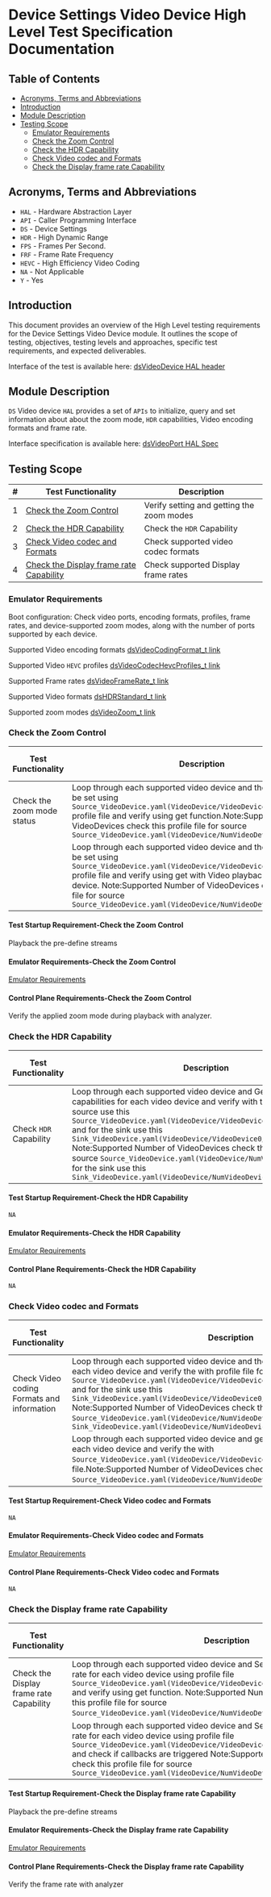 # Device Settings Video Device High Level Test Specification Documentation

## Table of Contents

- [Acronyms, Terms and Abbreviations](#acronyms-terms-and-abbreviations)
- [Introduction](#introduction)
- [Module Description](#module-description)
- [Testing Scope](#testing-scope)
  - [Emulator Requirements](#emulator-requirements)
  - [Check the Zoom Control](#check-the-zoom-control)
  - [Check the HDR Capability](#check-the-hdr-capability)
  - [Check Video codec and Formats](#check-video-codec-and-formats)
  - [Check the Display frame rate Capability](#check-the-display-frame-rate-capability)

## Acronyms, Terms and Abbreviations

- `HAL`  - Hardware Abstraction Layer
- `API`  - Caller Programming Interface
- `DS`   - Device Settings
- `HDR`  - High Dynamic Range
- `FPS`  - Frames Per Second.
- `FRF`  - Frame Rate Frequency
- `HEVC` - High Efficiency Video Coding
- `NA`   - Not Applicable
- `Y`    - Yes

## Introduction

This document provides an overview of the High Level testing requirements for the Device Settings Video Device module. It outlines the scope of testing, objectives, testing levels and approaches, specific test requirements, and expected deliverables.

Interface of the test is available here: [dsVideoDevice HAL header](https://github.com/rdkcentral/rdk-halif-device_settings/blob/main/include/dsVideoDevice.h)

## Module Description

`DS` Video device `HAL` provides a set of `APIs` to initialize, query and set information about about the zoom mode, `HDR` capabilities, Video encoding formats and frame rate.

Interface specification is available here: [dsVideoPort HAL Spec](https://github.com/rdkcentral/rdk-halif-device_settings/blob/main/docs/pages/ds-video-device_halSpec.md)

## Testing Scope

|#|Test Functionality|Description|
|-|------------------|-----------|
|1|[Check the Zoom Control](#check-the-zoom-control)|Verify setting and getting the zoom modes|
|2|[Check the HDR Capability](#check-the-hdr-capability)|Check the `HDR` Capability|
|3|[Check Video codec and Formats](#check-video-codec-and-formats)|Check supported video codec formats|
|4|[Check the Display frame rate Capability](#check-the-display-frame-rate-capability)|Check supported Display frame rates|

### Emulator Requirements

Boot configuration: Check video ports, encoding formats, profiles, frame rates, and device-supported zoom modes, along with the number of ports supported by each device.

Supported Video encoding formats [dsVideoCodingFormat_t link](https://github.com/rdkcentral/rdk-halif-device_settings/blob/main/include/dsVideoDeviceTypes.h#L165)

Supported Video `HEVC` profiles [dsVideoCodecHevcProfiles_t link](https://github.com/rdkcentral/rdk-halif-device_settings/blob/main/include/dsVideoDeviceTypes.h#L177)

Supported Frame rates [dsVideoFrameRate_t link](https://github.com/rdkcentral/rdk-halif-device_settings/blob/main/include/dsAVDTypes.h#L508)

Supported Video formats [dsHDRStandard_t link](https://github.com/rdkcentral/rdk-halif-device_settings/blob/main/include/dsAVDTypes.h#L625)

Supported zoom modes [dsVideoZoom_t link](https://github.com/rdkcentral/rdk-halif-device_settings/blob/main/include/dsVideoDeviceTypes.h#L140)

### Check the Zoom Control

|Test Functionality|Description|HAL APIs|L2|L3|Source|Sink|Control plane requirements|
|------------------|-----------|--------|--|--|------|----|--------------------------|
|Check the zoom mode status|Loop through each supported video device and the zoom mode can be set using `Source_VideoDevice.yaml(VideoDevice/VideoDevice0/SupportedDFCs)` profile file and verify using get function.Note:Supported Number of VideoDevices check this profile file for source `Source_VideoDevice.yaml(VideoDevice/NumVideoDevices)` |dsGetVideoDevice(), dsSetDFC(), dsGetDFC()|`Y`|`N`|`Y`|`NA`|`NA`|
||Loop through each supported video device and the zoom mode can be set using `Source_VideoDevice.yaml(VideoDevice/VideoDevice0/SupportedDFCs)` profile file and verify using get with Video playback & connected device. Note:Supported Number of VideoDevices check this profile file for source `Source_VideoDevice.yaml(VideoDevice/NumVideoDevices)` |dsGetVideoDevice(), dsSetDFC(), dsGetDFC()|`NA`|`Y`|`Y`|`NA`|`Y`|

#### Test Startup Requirement-Check the Zoom Control

Playback the pre-define streams

#### Emulator Requirements-Check the Zoom Control

[Emulator Requirements](#emulator-requirements)

#### Control Plane Requirements-Check the Zoom Control

Verify the applied zoom mode during playback with analyzer.

### Check the HDR Capability

|Test Functionality|Description|HAL APIs|L2|L3|Source|Sink|Control plane requirements|
|------------------|-----------|--------|--|--|------|----|--------------------------|
|Check `HDR` Capability|Loop through each supported video device and Get the `HDR` capabilities for each video device and verify with the profile file for source use this `Source_VideoDevice.yaml(VideoDevice/VideoDevice0/HDRCapabilities)` and for the sink use this `Sink_VideoDevice.yaml(VideoDevice/VideoDevice0/HDRCapabilities)` Note:Supported Number of VideoDevices check this profile file for source `Source_VideoDevice.yaml(VideoDevice/NumVideoDevices)` and for the sink use this `Sink_VideoDevice.yaml(VideoDevice/NumVideoDevices)`|dsGetHDRCapabilities() |`Y`|`NA`|`Y`|`Y`|`NA`|

#### Test Startup Requirement-Check the HDR Capability

`NA`

#### Emulator Requirements-Check the HDR Capability

[Emulator Requirements](#emulator-requirements)

#### Control Plane Requirements-Check the HDR Capability

`NA`

### Check Video codec and Formats

|Test Functionality|Description|HAL APIs|L2|L3|Source|Sink|Control plane requirements|
|------------------|-----------|--------|--|--|------|----|--------------------------|
|Check Video coding Formats and information|Loop through each supported video device and the get Video coding format for each video device and verify the with profile file for source use this file `Source_VideoDevice.yaml(VideoDevice/VideoDevice0/SupportedVideoCodingFormats)` and for the sink use this `Sink_VideoDevice.yaml(VideoDevice/VideoDevice0/SupportedVideoCodingFormats)` Note:Supported Number of VideoDevices check this profile file for source `Source_VideoDevice.yaml(VideoDevice/NumVideoDevices)` and for the sink use this `Sink_VideoDevice.yaml(VideoDevice/NumVideoDevices)` |dsGetSupportedVideoCodingFormats() |`Y`|`NA`|`Y`|`Y`|`NA`|
||Loop through each supported video device and get Video codec information for each video device and verify the with `Source_VideoDevice.yaml(VideoDevice/VideoDevice0/VideoCodecInfo)` profile file.Note:Supported Number of VideoDevices check this profile file for source `Source_VideoDevice.yaml(VideoDevice/NumVideoDevices)`.|dsGetVideoCodecInfo() |`Y`|`NA`|`Y`|`NA`|`NA`|

#### Test Startup Requirement-Check Video codec and Formats

`NA`

#### Emulator Requirements-Check Video codec and Formats

[Emulator Requirements](#emulator-requirements)

#### Control Plane Requirements-Check Video codec and Formats

`NA`

### Check the Display frame rate Capability

|Test Functionality|Description|HAL APIs|L2|L3|Source|Sink|Control plane requirements|
|------------------|-----------|--------|--|--|------|----|--------------------------|
|Check the Display frame rate Capability|Loop through each supported video device and Set the supported display frame rate for each video device using profile file `Source_VideoDevice.yaml(VideoDevice/VideoDevice0/SupportedDisplayFramerate)` and verify using get function. Note:Supported Number of VideoDevices check this profile file for source `Source_VideoDevice.yaml(VideoDevice/NumVideoDevices)`.|dsSetDisplayframerate(), dsGetCurrentDisplayframerate()|`Y`|`NA`|`NA`|`Y`|`NA`|
||Loop through each supported video device and Set the supported display frame rate for each video device using profile file `Source_VideoDevice.yaml(VideoDevice/VideoDevice0/SupportedDisplayFramerate)` and check if callbacks are triggered Note:Supported Number of VideoDevices check this profile file for source `Source_VideoDevice.yaml(VideoDevice/NumVideoDevices)` |dsSetDisplayframerate(), dsRegisterFrameratePreChangeCB(), dsRegisterFrameratePostChangeCB()|`NA`|`Y`|`NA`|`Y`|`Y`|

#### Test Startup Requirement-Check the Display frame rate Capability

Playback the pre-define streams

#### Emulator Requirements-Check the Display frame rate Capability

[Emulator Requirements](#emulator-requirements)

#### Control Plane Requirements-Check the Display frame rate Capability

Verify the frame rate with analyzer
